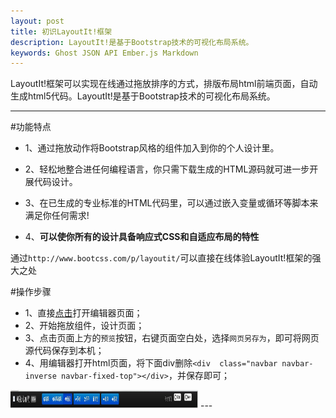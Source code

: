 ```yaml
---
layout: post
title: 初识LayoutIt!框架
description: LayoutIt!是基于Bootstrap技术的可视化布局系统。
keywords: Ghost JSON API Ember.js Markdown
---
```


LayoutIt!框架可以实现在线通过拖放排序的方式，排版布局html前端页面，自动生成html5代码。LayoutIt!是基于Bootstrap技术的可视化布局系统。

---

#功能特点

* 1、通过拖放动作将Bootstrap风格的组件加入到你的个人设计里。

* 2、轻松地整合进任何编程语言，你只需下载生成的HTML源码就可进一步开展代码设计。

* 3、在已生成的专业标准的HTML代码里，可以通过嵌入变量或循环等脚本来满足你任何需求!

* 4、**可以使你所有的设计具备响应式CSS和自适应布局的特性**

通过`http://www.bootcss.com/p/layoutit/`可以直接在线体验LayoutIt!框架的强大之处

#操作步骤

* 1、直接[点击](http://www.bootcss.com/p/layoutit/)打开编辑器页面；
* 2、开始拖放组件，设计页面；
* 3、点击页面上方的`预览`按钮，右键页面空白处，选择`网页另存为`，即可将网页源代码保存到本机；
* 4、用编辑器打开html页面，将下面div删除`<div  class="navbar navbar-inverse navbar-fixed-top"></div>`，并保存即可；
<img src='/img/LayoutIt_top.jpg' width='300' height='30'>
---


<!-- UY BEGIN -->
<div id="uyan_frame"></div>
<script type="text/javascript" src="http://v2.uyan.cc/code/uyan.js?uid=1963116"></script>
<!-- UY END -->
